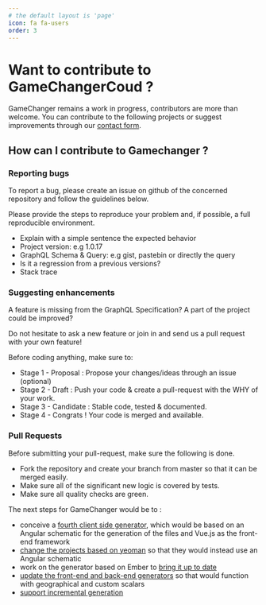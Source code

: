 ```yaml
---
# the default layout is 'page'
icon: fa fa-users
order: 3
---
```


# Want to contribute to GameChangerCoud ?

GameChanger remains a work in progress, contributors are more than welcome. You can contribute to the following projects or suggest improvements through our [contact form](/contact/). 

## How can I contribute to Gamechanger ?
### Reporting bugs

To report a bug, please create an issue on github of the concerned repository and follow the guidelines below.

Please provide the steps to reproduce your problem and, if possible, a full reproducible environment.

*  Explain with a simple sentence the expected behavior  
*  Project version: e.g 1.0.17  
*  GraphQL Schema & Query: e.g gist, pastebin or directly the query
*  Is it a regression from a previous versions?
*  Stack trace

### Suggesting enhancements

A feature is missing from the GraphQL Specification?
A part of the project could be improved?

Do not hesitate to ask a new feature or join in and send us a pull request with your own feature!

Before coding anything, make sure to:
*  Stage 1 - Proposal : Propose your changes/ideas through an issue (optional)
*  Stage 2 - Draft : Push your code & create a pull-request with the WHY of your work.
*  Stage 3 - Candidate : Stable code, tested & documented.
*  Stage 4 - Congrats ! Your code is merged and available.

### Pull Requests

Before submitting your pull-request, make sure the following is done.
*  Fork the repository and create your branch from master so that it can be merged easily.
*  Make sure all of the significant new logic is covered by tests.
*  Make sure all quality checks are green.

The next steps for GameChanger would be to :
*  conceive a [fourth client side generator](/contributing/client-generator-based-on-vuejs), which would be based on an Angular schematic for the generation of the files and Vue.js as the front-end framework  
*  [change the projects based on yeoman](/contributing/from-yeoman-to-angular-schematic/) so that they would instead use an Angular schematic  
*  work on the generator based on Ember to [bring it up to date](/contributing/update-the-generator-based-on-ember/) 
* [update the front-end and back-end generators](/contributing/make-generators-function-with-additional-scalars) so that would function with geographical and custom scalars
*  [support incremental generation](/contributing/support-incremental-generation/)

